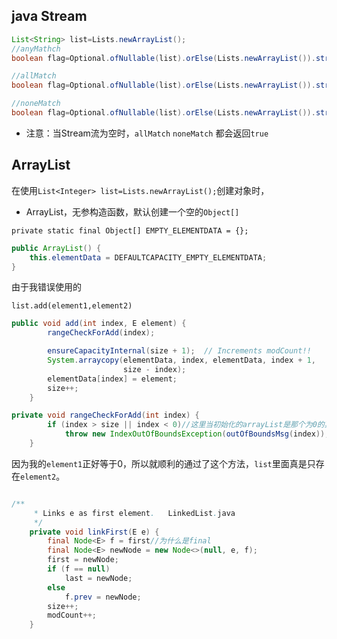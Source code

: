 
## java Stream
```java
List<String> list=Lists.newArrayList();
//anyMathch
boolean flag=Optional.ofNullable(list).orElse(Lists.newArrayList()).stream().filter(Objects::nonNull).anyMatch("1"::equal);//false

//allMatch
boolean flag=Optional.ofNullable(list).orElse(Lists.newArrayList()).stream().filter(Objects::nonNull).allMatch("1"::equal);//true

//noneMatch
boolean flag=Optional.ofNullable(list).orElse(Lists.newArrayList()).stream().filter(Objects::nonNull).noneMatch("1"::equal);//true
```

+ 注意：当Stream流为空时，`allMatch`    `noneMatch` 都会返回`true`



## ArrayList

在使用`List<Integer> list=Lists.newArrayList();`创建对象时，

+ ArrayList，无参构造函数，默认创建一个空的`Object[]`

`private static final Object[] EMPTY_ELEMENTDATA = {};` 

```java
public ArrayList() {
    this.elementData = DEFAULTCAPACITY_EMPTY_ELEMENTDATA;
}
```

由于我错误使用的

`list.add(element1,element2)`

```java
public void add(int index, E element) {
        rangeCheckForAdd(index);

        ensureCapacityInternal(size + 1);  // Increments modCount!!
        System.arraycopy(elementData, index, elementData, index + 1,
                         size - index);
        elementData[index] = element;
        size++;
    }

private void rangeCheckForAdd(int index) {
        if (index > size || index < 0)//这里当初始化的arrayList是那个为0的其实是可以创建
            throw new IndexOutOfBoundsException(outOfBoundsMsg(index));
    }

```



因为我的`element1`正好等于0，所以就顺利的通过了这个方法，`list`里面真是只存在`element2`。

```java

/**
     * Links e as first element.   LinkedList.java
     */
    private void linkFirst(E e) {
        final Node<E> f = first//为什么是final
        final Node<E> newNode = new Node<>(null, e, f);
        first = newNode;
        if (f == null)
            last = newNode;
        else
            f.prev = newNode;
        size++;
        modCount++;
    }

```